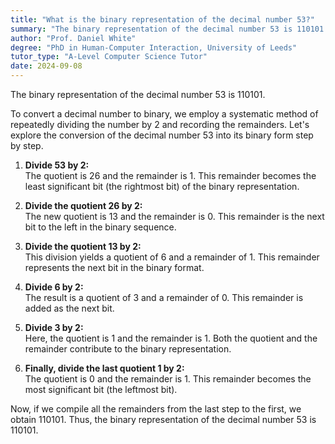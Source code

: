 ```yaml
---
title: "What is the binary representation of the decimal number 53?"
summary: "The binary representation of the decimal number 53 is 110101."
author: "Prof. Daniel White"
degree: "PhD in Human-Computer Interaction, University of Leeds"
tutor_type: "A-Level Computer Science Tutor"
date: 2024-09-08
---
```


The binary representation of the decimal number $53$ is $110101$.

To convert a decimal number to binary, we employ a systematic method of repeatedly dividing the number by $2$ and recording the remainders. Let's explore the conversion of the decimal number $53$ into its binary form step by step.

1. **Divide $53$ by $2$:**  
   The quotient is $26$ and the remainder is $1$. This remainder becomes the least significant bit (the rightmost bit) of the binary representation.

2. **Divide the quotient $26$ by $2$:**  
   The new quotient is $13$ and the remainder is $0$. This remainder is the next bit to the left in the binary sequence.

3. **Divide the quotient $13$ by $2$:**  
   This division yields a quotient of $6$ and a remainder of $1$. This remainder represents the next bit in the binary format.

4. **Divide $6$ by $2$:**  
   The result is a quotient of $3$ and a remainder of $0$. This remainder is added as the next bit.

5. **Divide $3$ by $2$:**  
   Here, the quotient is $1$ and the remainder is $1$. Both the quotient and the remainder contribute to the binary representation.

6. **Finally, divide the last quotient $1$ by $2$:**  
   The quotient is $0$ and the remainder is $1$. This remainder becomes the most significant bit (the leftmost bit).

Now, if we compile all the remainders from the last step to the first, we obtain $110101$. Thus, the binary representation of the decimal number $53$ is $110101$.
    